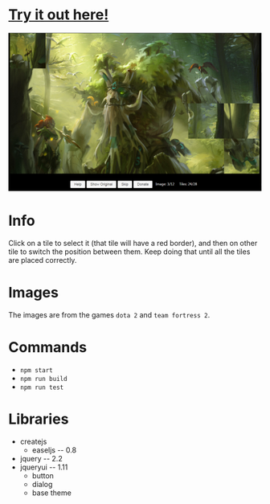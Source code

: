 # [Try it out here!](http://nbpt.eu/games/image_puzzle/)

![Promotion Image](images/promotion/promotion1.png)

# Info

Click on a tile to select it (that tile will have a red border), and then on other tile to switch the position between them. Keep doing that until all the tiles are placed correctly.

# Images

The images are from the games `dota 2` and `team fortress 2`.

# Commands

-   `npm start`
-   `npm run build`
-   `npm run test`

# Libraries

-   createjs
    -   easeljs -- 0.8
-   jquery -- 2.2
-   jqueryui -- 1.11
    -   button
    -   dialog
    -   base theme
